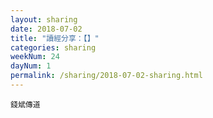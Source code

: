 ```yaml
---
layout: sharing
date: 2018-07-02
title: "讀經分享：【】"
categories: sharing
weekNum: 24
dayNum: 1
permalink: /sharing/2018-07-02-sharing.html
---
```


`錢斌傳道`
